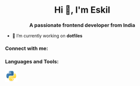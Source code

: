<h1 align="center">Hi 👋, I'm Eskil</h1>
<h3 align="center">A passionate frontend developer from India</h3>

- 🔭 I’m currently working on **dotfiles**

<h3 align="left">Connect with me:</h3>
<p align="left">
</p>

<h3 align="left">Languages and Tools:</h3>
<p align="left"> <a href="https://www.python.org" target="_blank" rel="noreferrer"> <img src="https://raw.githubusercontent.com/devicons/devicon/master/icons/python/python-original.svg" alt="python" width="40" height="40"/> </a> </p>
